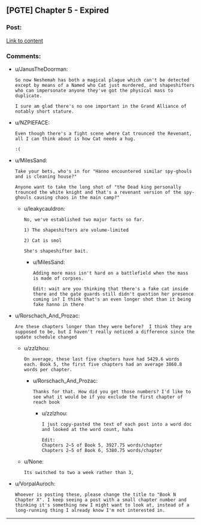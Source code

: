 ## [PGTE] Chapter 5 - Expired

### Post:

[Link to content](https://practicalguidetoevil.wordpress.com/2020/01/24/chapter-5-expired/)

### Comments:

- u/JanusTheDoorman:
  ```
  So now Neshemah has both a magical plague which can't be detected except by means of a Named who Cat just murdered, and shapeshifters who can impersonate anyone they've got the physical mass to duplicate.

  I sure am glad there's no one important in the Grand Alliance of notably short stature.
  ```

- u/NZPIEFACE:
  ```
  Even though there's a fight scene where Cat trounced the Revenant, all I can think about is how Cat needs a hug.

  :(
  ```

- u/MilesSand:
  ```
  Take your bets, who's in for "Hanno encountered similar spy-ghouls and is cleaning house?"

  Anyone want to take the long shot of "the Dead king personally trounced the white knight and that's a revenant version of the spy-ghouls causing chaos in the main camp?"
  ```

  - u/leakycauldron:
    ```
    No, we've established two major facts so far.

    1) The shapeshifters are volume-limited

    2) Cat is smol

    She's shapeshifter bait.
    ```

    - u/MilesSand:
      ```
      Adding more mass isn't hard on a battlefield when the mass is made of corpses.

      Edit: wait are you thinking that there's a fake cat inside there and the gate guards still didn't question her presence coming in? I think that's an even longer shot than it being fake hanno in there
      ```

- u/Rorschach_And_Prozac:
  ```
  Are these chapters longer than they were before?  I think they are supposed to be, but I haven't really noticed a difference since the update schedule changed
  ```

  - u/zzlzhou:
    ```
    On average, these last five chapters have had 5429.6 words each. Book 5, the first five chapters had an average 3860.8 words per chapter.
    ```

    - u/Rorschach_And_Prozac:
      ```
      Thanks for that. How did you get those numbers? I'd like to see what it would be if you exclude the first chapter of reach book
      ```

      - u/zzlzhou:
        ```
        I just copy-pasted the text of each post into a word doc and looked at the word count, haha

        Edit:  
        Chapters 2–5 of Book 5, 3927.75 words/chapter  
        Chapters 2–5 of Book 6, 5380.75 words/chapter
        ```

  - u/None:
    ```
    Its switched to two a week rather than 3,
    ```

- u/VorpalAuroch:
  ```
  Whoever is posting these, please change the title to "Book N Chapter X". I keep seeing a post with a small chapter number and thinking it's something new I might want to look at, instead of a long-running thing I already know I'm not interested in.
  ```

---


